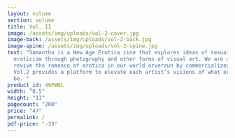 ```yaml
---
layout: volume
section: volume
title: Vol. II
image: /assets/img/uploads/vol-2-cover.jpg
image-back: /assets/img/uploads/vol-2-back.jpg
image-spine: /assets/img/uploads/vol-2-spine.jpg
text: "Samantha is a New Age Erotica zine that explores ideas of sexuality and
  eroticism through photography and other forms of visual art. We are driven to
  revive the romance of erotica in our world orverrun by commercialized desire.
  Vol.2 provides a platform to elevate each artist’s visions of what erotica can
  be. "
product_id: 49PWNL
width: "8.5"
height: "11"
pagecount: "200"
price: "47"
permalink: /
pdf-price: "-33"
---
```

